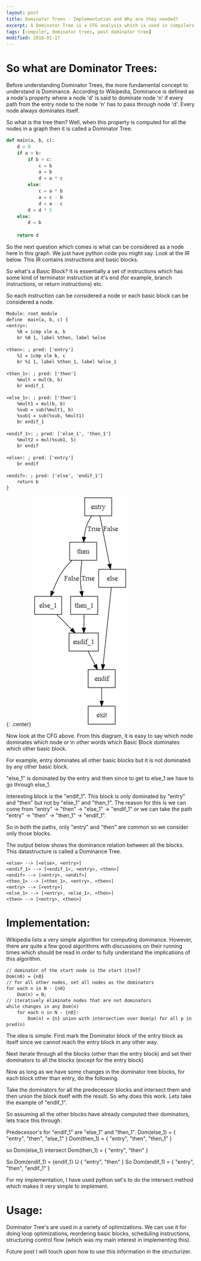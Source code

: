 ```yaml
---
layout: post
title: Dominator Trees - Implementation and Why are they needed?
excerpt: A Dominator Tree is a CFG analysis which is used in compilers to aid in other optimizations. This is useful when doing optimizations like code-hoisting or code sinking etc.
tags: [compiler, dominator trees, post dominator tree]
modified: 2016-01-17
---
```


# So what are Dominator Trees:

Before understanding Dominator Trees, the more fundamental concept to understand is Dominance. According to Wikipedia, Dominance is defined as a node's property where a node 'd' is said to dominate node 'n' if every path from the entry node to the node 'n' has to pass through node 'd'. Every node always dominates itself.

So what is the tree then? Well, when this property is computed for all the nodes in a graph then it is called a Dominator Tree.

~~~python
def main(a, b, c):
    d = 0
    if a > b:
        if b > c:
            c = b
            a = b
            d = a * c
        else:
            c = a * b
            a = c - b
            d = a - c
        d = d * 5
    else:
        d = b

    return d
~~~
So the next question which comes is what can be considered as a node here in this graph. We just have python code you might say. Look at the IR below. This IR contains instructions and basic blocks.

So what's a Basic Block? It is essentially a set of instructions which has some kind of terminator instruction at it's end (for example, branch instructions, or return instructions) etc.

So each instruction can be considered a node or each basic block can be considered a node.

~~~
Module: root_module
define  main(a, b, c) {
<entry>:
    %0 = icmp sle a, b
    br %0 1, label %then, label %else

<then>: ; pred: ['entry']
    %1 = icmp sle b, c
    br %1 1, label %then_1, label %else_1

<then_1>: ; pred: ['then']
    %mult = mul(b, b)
    br endif_1

<else_1>: ; pred: ['then']
    %mult1 = mul(b, b)
    %sub = sub(%mult1, b)
    %sub1 = sub(%sub, %mult1)
    br endif_1

<endif_1>: ; pred: ['else_1', 'then_1']
    %mult2 = mul(%sub1, 5)
    br endif

<else>: ; pred: ['entry']
    br endif

<endif>: ; pred: ['else', 'endif_1']
    return b
}
~~~

{: .center}
![CFG](/img/blog/spiderjit/nested_if_cfg.png)

Now look at the CFG above. From this diagram, it is easy to say which node dominates which node or in other words which Basic Block dominates which other basic block.

For example, entry dominates all other basic blocks but it is not dominated by any other basic block.

"else_1" is dominated by the entry and then since to get to else_1 we have to go through else_1.

Interesting block is the "endif_1". This block is only dominated by "entry" and "then" but not by "else_1" and "then_1". The reason for this is we can come from "entry" -> "then" -> "else_1" -> "endif_1" or we can take the path
"entry" -> "then" -> "then_1" -> "endif_1".

So in both the paths, only "entry" and "then" are common so we consider only those blocks.

The output below shows the dominance relation between all the blocks. This datastructure is called a Dominance Tree.

~~~
<else> --> [<else>, <entry>]
<endif_1> --> [<endif_1>, <entry>, <then>]
<endif> --> [<entry>, <endif>]
<then_1> --> [<then_1>, <entry>, <then>]
<entry> --> [<entry>]
<else_1> --> [<entry>, <else_1>, <then>]
<then> --> [<entry>, <then>]
~~~

# Implementation:

Wikipedia lists a very simple algorithm for computing dominance. However, there are quite a few good algorithms with discussions on their running times which should be read in order to fully understand the implications of this algorithm.

~~~
// dominator of the start node is the start itself
Dom(n0) = {n0}
// for all other nodes, set all nodes as the dominators
for each n in N - {n0}
    Dom(n) = N;
// iteratively eliminate nodes that are not dominators
while changes in any Dom(n)
    for each n in N - {n0}:
        Dom(n) = {n} union with intersection over Dom(p) for all p in pred(n)
~~~

The idea is simple. First mark the Dominator block of the entry block as itself since we cannot reach the entry block in any other way.

Next iterate through all the blocks (other than the entry block) and set their dominators to all the blocks (except for the entry block)

Now as long as we have some changes in the dominator tree blocks, for each block other than entry, do the following.

Take the dominators for all the predecessor blocks and intersect them and then union the block itself with the result. So why does this work. Lets take the example of "endif_1".

So assuming all the other blocks have already computed their dominators, lets trace this through.

Predecessor's for "endif_1" are "else_1" and "then_1".
Dom(else_1) = { "entry", "then", "else_1" }
Dom(then_1) = { "entry", "then", "then_1" }

so Dom(else_1) intersect Dom(then_1) = { "entry", "then" }

So Dom(endif_1) = {endif_1} U { "entry", "then" }
So Dom(endif_1) = { "entry", "then", "endif_1" }

For my implementation, I have used python set's to do the intersect method which makes it very simple to implement.

# Usage:

Dominator Tree's are used in a variety of optimizations. We can use it for doing loop optimizations, reordering basic blocks, scheduling instructions, structuring control flow (which was my main interest in implementing this).

Future post I will touch upon how to use this information in the structurizer.
